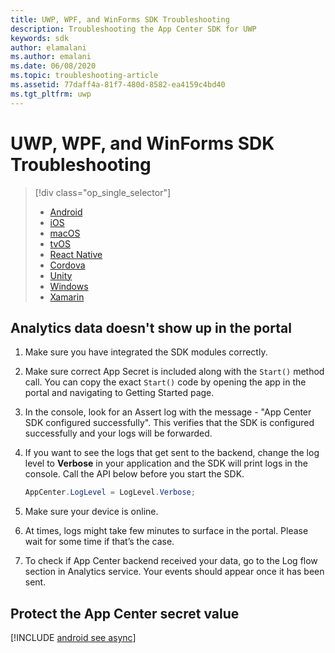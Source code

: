 ```yaml
---
title: UWP, WPF, and WinForms SDK Troubleshooting
description: Troubleshooting the App Center SDK for UWP
keywords: sdk
author: elamalani
ms.author: emalani
ms.date: 06/08/2020
ms.topic: troubleshooting-article
ms.assetid: 77daff4a-81f7-480d-8582-ea4159c4bd40
ms.tgt_pltfrm: uwp
---
```


# UWP, WPF, and WinForms SDK Troubleshooting

> [!div  class="op_single_selector"]
> * [Android](android.md)
> * [iOS](ios.md)
> * [macOS](macos.md)
> * [tvOS](tvOS.md)
> * [React Native](react-native.md)
> * [Cordova](cordova.md)
> * [Unity](unity.md)
> * [Windows](uwp.md)
> * [Xamarin](xamarin.md)

## Analytics data doesn't show up in the portal

1. Make sure you have integrated the SDK modules correctly.
2. Make sure correct App Secret is included along with the `Start()` method call. You can copy the exact `Start()` code by opening the app in the portal and navigating to Getting Started page.
3. In the console, look for an Assert log with the message - "App Center SDK configured successfully". This verifies that the SDK is configured successfully and your logs will be forwarded.
4. If you want to see the logs that get sent to the backend, change the log level to **Verbose** in your application and the SDK will print logs in the console. Call the API below before you start the SDK.

   ```csharp
   AppCenter.LogLevel = LogLevel.Verbose;
   ```

5. Make sure your device is online.
6. At times, logs might take few minutes to surface in the portal. Please wait for some time if that’s the case.
7. To check if App Center backend received your data, go to the Log flow section in Analytics service. Your events should appear once it has been sent.

## Protect the App Center secret value

[!INCLUDE [android see async](../app-secret-secure.md)]
